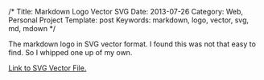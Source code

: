 /*
Title: Markdown Logo Vector SVG
Date: 2013-07-26
Category: Web, Personal Project
Template: post
Keywords: markdown, logo, vector, svg, md, mdown
*/

The markdown logo in SVG vector format. I found this was not that easy to find. So I whipped one up of my own.

[Link to SVG Vector File.](http://ohdoylerules.com/wp-content/uploads/2013/07/markdown.svg)